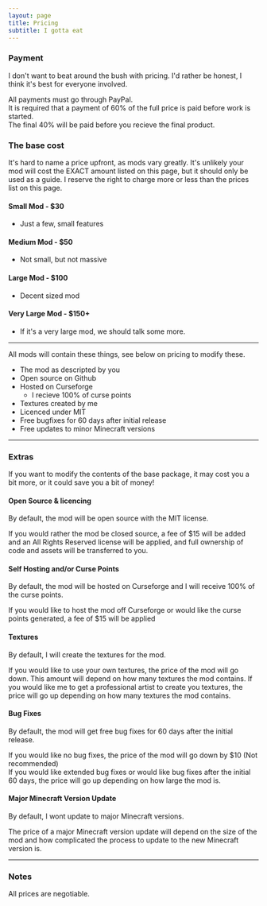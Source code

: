 ```yaml
---
layout: page
title: Pricing
subtitle: I gotta eat
---
```


### Payment
I don't want to beat around the bush with pricing. I'd rather be honest, I think it's best for everyone involved.

All payments must go through PayPal.  
It is required that a payment of 60% of the full price is paid before work is started.   
The final 40% will be paid before you recieve the final product.  

### The base cost

It's hard to name a price upfront, as mods vary greatly. It's unlikely your mod will cost the EXACT amount listed on this page, but it should only be used as a guide.
I reserve the right to charge more or less than the prices list on this page.

#### Small Mod - $30
- Just a few, small features

#### Medium Mod - $50
- Not small, but not massive

#### Large Mod - $100
- Decent sized mod

#### Very Large Mod - $150+
- If it's a very large mod, we should talk some more.

****
All mods will contain these things, see below on pricing to modify these.

- The mod as descripted by you
- Open source on Github
- Hosted on Curseforge
    - I recieve 100% of curse points
- Textures created by me
- Licenced under MIT
- Free bugfixes for 60 days after initial release
- Free updates to minor Minecraft versions

****
### Extras

If you want to modify the contents of the base package, it may cost you a bit more, or it could save you a bit of money!

#### Open Source & licencing
By default, the mod will be open source with the MIT license. 

If you would rather the mod be closed source, a fee of $15 will be added and an All Rights Reserved license will be applied, and full ownership of code and assets will be transferred to you.

#### Self Hosting and/or Curse Points
By default, the mod will be hosted on Curseforge and I will receive 100% of the curse points.  

If you would like to host the mod off Curseforge or would like the curse points generated, a fee of $15 will be applied

#### Textures
By default, I will create the textures for the mod.

If you would like to use your own textures, the price of the mod will go down. This amount will depend on how many textures the mod contains.
If you would like me to get a professional artist to create you textures, the price will go up depending on how many textures the mod contains.

#### Bug Fixes
By default, the mod will get free bug fixes for 60 days after the initial release.

If you would like no bug fixes, the price of the mod will go down by $10 (Not recommended)  
If you would like extended bug fixes or would like bug fixes after the initial 60 days, the price will go up depending on how large the mod is.  

#### Major Minecraft Version Update
By default, I wont update to major Minecraft versions.  

The price of a major Minecraft version update will depend on the size of the mod and how complicated the process to update to the new Minecraft version is.

****
### Notes
All prices are negotiable. 
